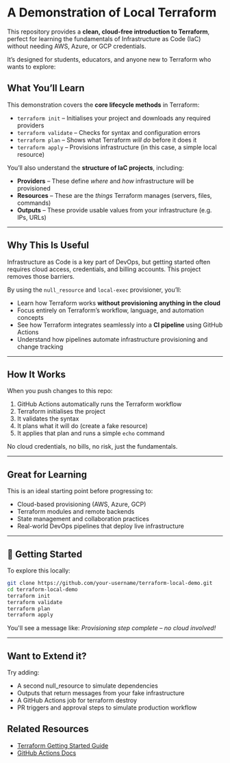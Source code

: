 # A Demonstration of Local Terraform

This repository provides a **clean, cloud-free introduction to Terraform**, perfect for learning the fundamentals of Infrastructure as Code (IaC) without needing AWS, Azure, or GCP credentials.

It’s designed for students, educators, and anyone new to Terraform who wants to explore:

## What You’ll Learn

This demonstration covers the **core lifecycle methods** in Terraform:

- `terraform init` – Initialises your project and downloads any required providers  
- `terraform validate` – Checks for syntax and configuration errors  
- `terraform plan` – Shows what Terraform *will do* before it does it  
- `terraform apply` – Provisions infrastructure (in this case, a simple local resource)

You’ll also understand the **structure of IaC projects**, including:

- **Providers** – These define *where* and *how* infrastructure will be provisioned  
- **Resources** – These are the *things* Terraform manages (servers, files, commands)  
- **Outputs** – These provide usable values from your infrastructure (e.g. IPs, URLs)

---

## Why This Is Useful

Infrastructure as Code is a key part of DevOps, but getting started often requires cloud access, credentials, and billing accounts. This project removes those barriers.

By using the `null_resource` and `local-exec` provisioner, you’ll:

- Learn how Terraform works **without provisioning anything in the cloud**  
- Focus entirely on Terraform’s workflow, language, and automation concepts  
- See how Terraform integrates seamlessly into a **CI pipeline** using GitHub Actions  
- Understand how pipelines automate infrastructure provisioning and change tracking

---

## How It Works

When you push changes to this repo:

1. GitHub Actions automatically runs the Terraform workflow
2. Terraform initialises the project
3. It validates the syntax
4. It plans what it will do (create a fake resource)
5. It applies that plan and runs a simple `echo` command

No cloud credentials, no bills, no risk, just the fundamentals.

---

## Great for Learning

This is an ideal starting point before progressing to:

- Cloud-based provisioning (AWS, Azure, GCP)
- Terraform modules and remote backends
- State management and collaboration practices
- Real-world DevOps pipelines that deploy live infrastructure

---

## 📂 Getting Started

To explore this locally:

```bash
git clone https://github.com/your-username/terraform-local-demo.git
cd terraform-local-demo
terraform init
terraform validate
terraform plan
terraform apply
```
You'll see a message like:
*Provisioning step complete – no cloud involved!*

---

## Want to Extend it?

Try adding:
- A second null_resource to simulate dependencies
- Outputs that return messages from your fake infrastructure
- A GitHub Actions job for terraform destroy
- PR triggers and approval steps to simulate production workflow

## Related Resources

- [Terraform Getting Started Guide](https://developer.hashicorp.com/terraform/tutorials)
- [GitHub Actions Docs](https://docs.github.com/en/actions)
